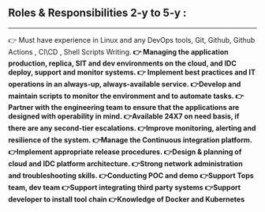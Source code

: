 ## Roles & Responsibilities  2-y to 5-y : 
**************************************************
👉 Must have experience in Linux and any DevOps tools, Git, Github, Github Actions , CI\CD , Shell Scripts Writing.<b>
👉 Managing the application production, replica, SIT and dev environments on the cloud, and IDC deploy, support and monitor systems.<b>
👉 Implement best practices and IT operations in an always-up, always-available service.<b>
👉Develop and maintain scripts to monitor the environment and to automate tasks.<b>
👉Partner with the engineering team to ensure that the applications are designed with operability in mind.<b>
👉Available 24X7 on need basis, if there are any second-tier escalations.<b>
👉Improve monitoring, alerting and resilience of the system.<b>
👉Manage the Continuous integration platform.<b>
👉Implement appropriate release procedures.<b>
👉Design & planning of cloud and IDC platform architecture.<b>
👉Strong network administration and troubleshooting skills.<b>
👉Conducting POC and demo<b>
👉Support Tops team, dev team<b>
👉Support integrating third party systems<b>
👉Support developer to install tool chain<b>
👉Knowledge of Docker and Kubernetes<b>


